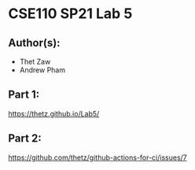 # CSE110 SP21 Lab 5

## Author(s):
- Thet Zaw
- Andrew Pham

## Part 1:

https://thetz.github.io/Lab5/

## Part 2:

https://github.com/thetz/github-actions-for-ci/issues/7
